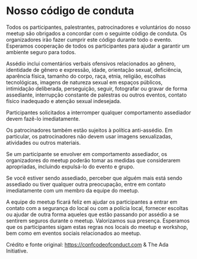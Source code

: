 # Nosso código de conduta

Todos os participantes, palestrantes, patrocinadores e voluntários do nosso meetup são obrigados a concordar com o seguinte código de conduta. Os organizadores irão fazer cumprir este código durante todo o evento. Esperamos cooperação de todos os participantes para ajudar a garantir um ambiente seguro para todos.

Assédio inclui comentários verbais ofensivos relacionados ao gênero, identidade de gênero e expressão, idade, orientação sexual, deficiência, aparência física, tamanho do corpo, raça, etnia, religião, escolhas tecnológicas, imagens de natureza sexual em espaços públicos, intimidação deliberada, perseguição, seguir, fotografar ou gravar de forma assediante, interrupção constante de palestras ou outros eventos, contato físico inadequado e atenção sexual indesejada.

Participantes solicitados a interromper qualquer comportamento assediador devem fazê-lo imediatamente.

Os patrocinadores também estão sujeitos à política anti-assédio. Em particular, os patrocinadores não devem usar imagens sexualizadas, atividades ou outros materiais.

Se um participante se envolver em comportamento assediador, os organizadores do meetup poderão tomar as medidas que considerarem apropriadas, incluindo expulsá-lo do evento e grupo.

Se você estiver sendo assediado, perceber que alguém mais está sendo assediado ou tiver qualquer outra preocupação, entre em contato imediatamente com um membro da equipe do meetup.

A equipe do meetup ficará feliz em ajudar os participantes a entrar em contato com a segurança do local ou com a polícia local, fornecer escoltas ou ajudar de outra forma aqueles que estão passando por assédio a se sentirem seguros durante o meetup. Valorizamos sua presença. Esperamos que os participantes sigam estas regras nos locais do meetup e workshop, bem como em eventos sociais relacionados ao meetup.

Crédito e fonte original: https://confcodeofconduct.com & The Ada Initiative.
